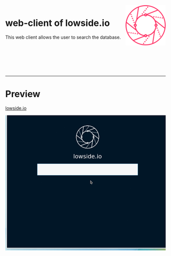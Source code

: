 <img src="https://github.com/lowsideio/graphic-chart/raw/master/logo-png/lowside-logo-red.png" alt="logo-lowside-black" width="25%" align="right" />

# web-client of lowside.io

This web client allows the user to search the database.

<br />
<br />
<br />
<br />
<br />
<hr />

# Preview

<a href="https://lowside.io">lowside.io</a>

![search-illustration](./illustrations/search.gif)

